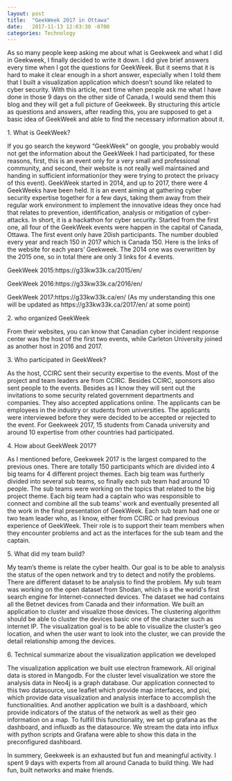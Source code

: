 ```yaml
---
layout: post
title:  "GeekWeek 2017 in Ottawa"
date:   2017-11-13 12:03:30 -0700
categories: Technology
---
```



<p> As so many people keep asking me about what is Geekweek and what I did in Geekweek, I finally decided to write it down. I did give brief answers every time when I got the questions for GeekWeek. But it seems that it is hard to make it clear enough in a short answer, especially when I told them that I built a visualization application which doesn’t sound like related to cyber security. With this article, next time when people ask me what I have done in those 9 days on the other side of Canada, I would send them this blog and they will get a full picture of Geekweek.  By structuring this article as questions and answers, after reading this, you are supposed to get a basic idea of GeekWeek and able to find the necessary information about it.</p>
<p>1. What is GeekWeek?</p>
<p>If you go search the keyword “GeekWeek” on google, you probably would not get the information about the GeekWeek I had participated, for these reasons, first, this is an event only for a very small and professional community, and second, their website is not really well maintained and handing in sufficient information(or they were trying to protect the privacy of this event). GeekWeek started in 2014, and up to 2017, there were 4 GeekWeeks have been held.  It is an event aiming at gathering cyber security expertise together for a few days, taking them away from their regular work environment to implement the innovative ideas they once had that relates to prevention, identification, analysis or mitigation of cyber-attacks. In short, it is a hackathon for cyber security. Started from the first one, all four of the GeekWeek events were happen in the capital of Canada, Ottawa.  The first event only have 20ish participants. The number doubled every year and reach 150 in 2017 which is Canada 150. Here is the links of the website for each years’ Geekweek. The 2014 one was overwritten by the 2015 one, so in total there are only 3 links for 4 events. </p>
<p>GeekWeek 2015:https://g33kw33k.ca/2015/en/</p>
<p>GeekWeek 2016:https://g33kw33k.ca/2016/en/</p>
<p>GeekWeek 2017:https://g33kw33k.ca/en/ (As my understanding this one will be updated as https://g33kw33k.ca/2017/en/ at some point) </p>
<p>2. who organized GeekWeek</p>
<p>From their websites, you can know that Canadian cyber incident response center was the host of the first two events, while Carleton University joined as another host in 2016 and 2017. </p>
<p>3. Who participated in GeekWeek?</p>
<p>As the host, CCIRC sent their security expertise to the events. Most of the project and team leaders are from CCIRC. Besides CCIRC, sponsors also sent people to the events. Besides as I know they will sent out the invitations to some security related government departments and companies. They also accepted applications online. The applicants can be employees in the industry or students from universities. The applicants were interviewed before they were decided to be accepted or rejected to the event. For Geekweek 2017, 15 students from Canada university and around 10 expertise from other countries had participated.</p>
<p>4. How about GeekWeek 2017?</p>
<p>As I mentioned before, Geekweek 2017 is the largest compared to the previous ones. There are totally 150 participants which are divided into 4 big teams for 4 different project themes.  Each big team was furtherly divided into several sub teams, so finally each sub team had around 10 people. The sub teams were working on the topics that related to the big project theme. Each big team had a captain who was responsible to connect and combine all the sub teams’ work and eventually presented all the work in the final presentation of GeekWeek. Each sub team had one or two team leader who, as I know, either from CCIRC or had previous experience of GeekWeek. Their role is to support their team members when they encounter problems and act as the interfaces for the sub team and the captain. </p>
<p>5. What did my team build?</p>
<p>My team’s theme is relate the cyber health. Our goal is to be able to analysis the status of the open network and try to detect and notify the problems. There are different dataset to be analysis to find the problem. My sub team was working on the open dataset from Shodan, which is a the world's first search engine for Internet-connected devices. The dataset we had contains all the Betnet devices from Canada and their information. We built an application to cluster and visualize those devices. The clustering algorithm should be able to cluster the devices basic one of the character such as internet IP. The visualization goal is to be able to visualize the cluster’s geo location, and when the user want to look into the cluster, we can provide the detail relationship among the devices.</p>
<p>6. Technical summarize about the visualization application we developed</p>
<p>The visualization application we built use electron framework. All original data is stored in Mangodb. For the cluster level visualization we store the analysis data in Neo4j is a graph database. Our application connected to this two datasource, use leaflet which provide map interfaces, and pixi, which provide data visualization and analysis interface to accomplish the functionalities. And another application we built is a dashboard, which provide indicators of the status of the network as well as their geo information on a map. To fulfill this functionality, we set up  grafana as the dashboard, and influxdb as the datasource. We stream the data into influx with python scripts and Grafana were able to show this data in the preconfigured dashboard.</p>
<p>In summery, Geekweek is an exhausted but fun and meaningful activity. I spent 9 days with experts from all around Canada to build thing. We had fun, built networks and make friends.</p>
